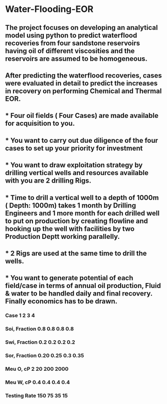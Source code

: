 # Water-Flooding-EOR

## The project focuses on developing an analytical model using python to predict waterflood recoveries from four sandstone reservoirs having oil of different viscosities and the reservoirs are assumed to be homogeneous. 
## After predicting the waterflood recoveries, cases were evaluated in detail to predict the increases in recovery on performing Chemical and Thermal EOR.

## * Four oil fields ( Four Cases) are made available for acquisition to you.
## * You want to carry out due diligence of the four cases to set up your priority for investment
## * You want to draw exploitation strategy by drilling vertical wells and resources available with you are 2 drilling Rigs.
## * Time to drill a vertical well to a depth of 1000m ( Depth: 1000m) takes 1 month by Drilling Engineers and 1 more month for each drilled well to put on production by creating flowline and hooking up the well with facilities by two Production Deptt working parallelly.
## * 2 Rigs are used at the same time to drill the wells.
## * You want to generate potential of each field/case in terms of annual oil production, Fluid & water to be handled daily and final recovery. Finally economics has to be drawn.
### Case            1       2      3      4
### Soi, Fraction   0.8    0.8    0.8    0.8
### Swi, Fraction   0.2    0.2    0.2    0.2
### Sor, Fraction   0.20   0.25   0.3    0.35
### Meu O, cP       2      20     200    2000
### Meu W, cP       0.4    0.4    0.4    0.4
### Testing Rate    150    75     35     15
